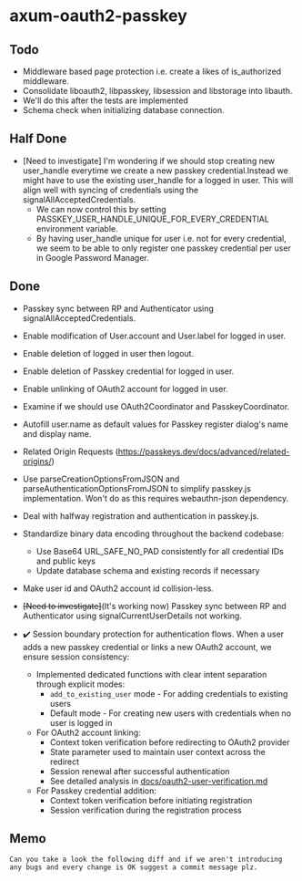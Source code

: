 # axum-oauth2-passkey

## Todo

- Middleware based page protection i.e. create a likes of is_authorized middleware.
- Consolidate liboauth2, libpasskey, libsession and libstorage into libauth.
- We'll do this after the tests are implemented
- Schema check when initializing database connection.

## Half Done

- [Need to investigate] I'm wondering if we should stop creating new user_handle everytime we create a new passkey credential.Instead we might have to use the existing user_handle for a logged in user. This will align well with syncing of credentials using the signalAllAcceptedCredentials.
  - We can now control this by setting PASSKEY_USER_HANDLE_UNIQUE_FOR_EVERY_CREDENTIAL environment variable.
  - By having user_handle unique for user i.e. not for every credential, we seem to be able to only register one passkey credential per user in Google Password Manager.

## Done

- Passkey sync between RP and Authenticator using signalAllAcceptedCredentials.
- Enable modification of User.account and User.label for logged in user.
- Enable deletion of logged in user then logout.

- Enable deletion of Passkey credential for logged in user.
- Enable unlinking of OAuth2 account for logged in user.
- Examine if we should use OAuth2Coordinator and PasskeyCoordinator.
- Autofill user.name as default values for Passkey register dialog's name and display name.
- Related Origin Requests
(https://passkeys.dev/docs/advanced/related-origins/)
- Use parseCreationOptionsFromJSON and parseAuthenticationOptionsFromJSON to simplify passkey.js implementation. Won't do as this requires webauthn-json dependency.
- Deal with halfway registration and authentication in passkey.js.

- Standardize binary data encoding throughout the backend codebase:
  - Use Base64 URL_SAFE_NO_PAD consistently for all credential IDs and public keys
  - Update database schema and existing records if necessary

- Make user id and OAuth2 account id collision-less.
- ~~[Need to investigate]~~(It's working now) Passkey sync between RP and Authenticator using signalCurrentUserDetails not working.

- ✔️ Session boundary protection for authentication flows. When a user adds a new passkey credential or links a new OAuth2 account, we ensure session consistency:
  - Implemented dedicated functions with clear intent separation through explicit modes:
    - `add_to_existing_user` mode - For adding credentials to existing users
    - Default mode - For creating new users with credentials when no user is logged in
  - For OAuth2 account linking:
    - Context token verification before redirecting to OAuth2 provider
    - State parameter used to maintain user context across the redirect
    - Session renewal after successful authentication
    - See detailed analysis in [docs/oauth2-user-verification.md](docs/oauth2-user-verification.md)
  - For Passkey credential addition:
    - Context token verification before initiating registration
    - Session verification during the registration process

## Memo

```text
Can you take a look the following diff and if we aren't introducing any bugs and every change is OK suggest a commit message plz.
